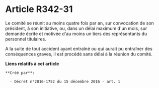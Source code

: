 # Article R342-31

Le comité se réunit au moins quatre fois par an, sur convocation de son président, à son initiative, ou, dans un délai
maximum d'un mois, sur demande écrite et motivée d'au moins un tiers des représentants du personnel titulaires. 

A la suite de tout accident ayant entraîné ou qui aurait pu entraîner des conséquences graves, il est procédé sans délai à la
réunion du comité.

**Liens relatifs à cet article**

	**Créé par**:

	  - Décret n°2016-1752 du 15 décembre 2016 - art. 1
